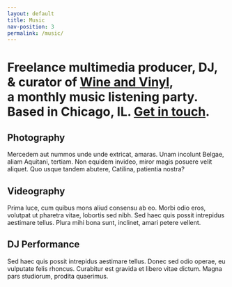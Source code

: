```yaml
---
layout: default
title: Music
nav-position: 3
permalink: /music/
---
```


<div class="music">
  <div class="content-wrapper">
    <div class="hero">
      <h1 class="hero__heading">
        Freelance multimedia producer, DJ, &amp;
        curator of <a href="https://www.facebook.com/winenvinyl" target="_blank">Wine and Vinyl</a>, a&nbsp;monthly music listening party.
        Based in Chicago, IL. <a href="#">Get in touch</a>.
      </h1>
      <div class="hero__avatar">
        <div class="hero__avatar-image"></div>
      </div>
    </div>
  </div>

  <div class="services">
    <div class="content-wrapper">
      <div class="services__items-wrapper">
        <div class="services__item services__item--photography">
          <div class="services__item-header">
            <h2 class="services__item-name">
              Photography
            </h2>
          </div>
          <div class="services__item-body">
            <p>
              Mercedem aut nummos unde unde extricat, amaras.
              Unam incolunt Belgae, aliam Aquitani, tertiam.
              Non equidem invideo, miror magis posuere velit aliquet.
              Quo usque tandem abutere, Catilina, patientia nostra?
            </p>
          </div>
        </div>
        <div class="services__item services__item--videography">
          <div class="services__item-header">
            <h2 class="services__item-name">
              Videography
            </h2>
          </div>
          <div class="services__item-body">
            <p>
              Prima luce, cum quibus mons aliud  consensu ab eo.
              Morbi odio eros, volutpat ut pharetra vitae, lobortis sed nibh.
              Sed haec quis possit intrepidus aestimare tellus.
              Plura mihi bona sunt, inclinet, amari petere vellent.
            </p>
          </div>
        </div>
        <div class="services__item services__item--dj-performance">
          <div class="services__item-header">
            <h2 class="services__item-name">
              DJ Performance
            </h2>
          </div>
          <div class="services__item-body">
            <p>
              Sed haec quis possit intrepidus aestimare tellus.
              Donec sed odio operae, eu vulputate felis rhoncus.
              Curabitur est gravida et libero vitae dictum.
              Magna pars studiorum, prodita quaerimus.
            </p>
          </div>
        </div>
      </div>
    </div>
  </div>
</div>
